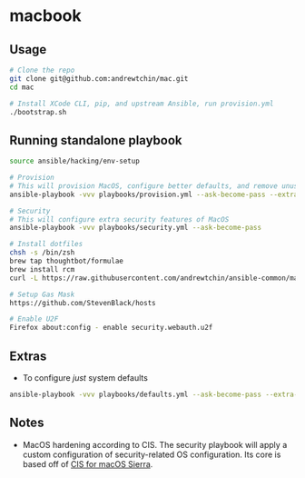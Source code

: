 # macbook

## Usage

```bash
# Clone the repo
git clone git@github.com:andrewtchin/mac.git
cd mac

# Install XCode CLI, pip, and upstream Ansible, run provision.yml
./bootstrap.sh
```

## Running standalone playbook

```bash
source ansible/hacking/env-setup

# Provision
# This will provision MacOS, configure better defaults, and remove unused applications
ansible-playbook -vvv playbooks/provision.yml --ask-become-pass --extra-vars=@vars/config.yml

# Security
# This will configure extra security features of MacOS
ansible-playbook -vvv playbooks/security.yml --ask-become-pass

# Install dotfiles
chsh -s /bin/zsh
brew tap thoughtbot/formulae
brew install rcm
curl -L https://raw.githubusercontent.com/andrewtchin/ansible-common/master/dotfiles.sh | bash

# Setup Gas Mask
https://github.com/StevenBlack/hosts

# Enable U2F
Firefox about:config - enable security.webauth.u2f
```

## Extras

* To configure *just* system defaults

```bash
ansible-playbook -vvv playbooks/defaults.yml --ask-become-pass --extra-vars=@vars/config.yml
```

## Notes

* MacOS hardening according to CIS. The security playbook will apply a custom configuration of security-related OS configuration.  Its core is based off of [CIS for macOS Sierra](https://github.com/jamfprofessionalservices/CIS-for-macOS-Sierra-CP).
